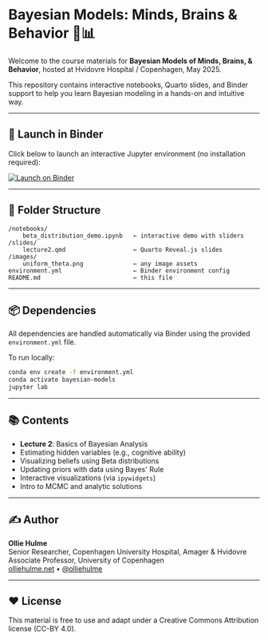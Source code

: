 # Bayesian Models: Minds, Brains & Behavior 🧠📊

Welcome to the course materials for **Bayesian Models of Minds, Brains, & Behavior**, hosted at Hvidovre Hospital / Copenhagen, May 2025.

This repository contains interactive notebooks, Quarto slides, and Binder support to help you learn Bayesian modeling in a hands-on and intuitive way.

---

## 🚀 Launch in Binder

Click below to launch an interactive Jupyter environment (no installation required):

[![Launch on Binder](https://mybinder.org/badge_logo.svg)](https://mybinder.org/v2/gh/ollie-hulme/BayesianModels/main?urlpath=lab)

---

## 📂 Folder Structure

```
/notebooks/
    beta_distribution_demo.ipynb   ← interactive demo with sliders
/slides/
    lecture2.qmd                   ← Quarto Reveal.js slides
/images/
    uniform_theta.png              ← any image assets
environment.yml                    ← Binder environment config
README.md                          ← this file
```

---

## 📦 Dependencies

All dependencies are handled automatically via Binder using the provided `environment.yml` file.

To run locally:

```bash
conda env create -f environment.yml
conda activate bayesian-models
jupyter lab
```

---

## 📚 Contents

- **Lecture 2**: Basics of Bayesian Analysis
- Estimating hidden variables (e.g., cognitive ability)
- Visualizing beliefs using Beta distributions
- Updating priors with data using Bayes' Rule
- Interactive visualizations (via `ipywidgets`)
- Intro to MCMC and analytic solutions

---

## ✍️ Author

**Ollie Hulme**  
Senior Researcher, Copenhagen University Hospital, Amager & Hvidovre  
Associate Professor, University of Copenhagen  
[olliehulme.net](https://olliehulme.net) • [@olliehulme](https://twitter.com/olliehulme)

---

## ❤️ License

This material is free to use and adapt under a Creative Commons Attribution license (CC-BY 4.0).
